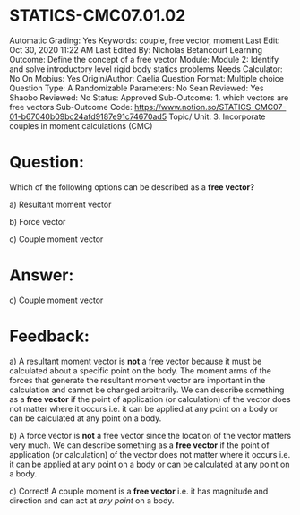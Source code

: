 # STATICS-CMC07.01.02

Automatic Grading: Yes
Keywords: couple, free vector, moment
Last Edit: Oct 30, 2020 11:22 AM
Last Edited By: Nicholas Betancourt
Learning Outcome: Define the concept of a free vector
Module: Module 2: Identify and solve introductory level rigid body statics problems
Needs Calculator: No
On Mobius: Yes
Origin/Author: Caelia
Question Format: Multiple choice
Question Type: A
Randomizable Parameters: No
Sean Reviewed: Yes
Shaobo Reviewed: No
Status: Approved
Sub-Outcome: 1. which vectors are free vectors
Sub-Outcome Code: https://www.notion.so/STATICS-CMC07-01-b67040b09bc24afd9187e91c74670ad5
Topic/ Unit: 3. Incorporate couples in moment calculations (CMC)

# Question:

Which of the following options can be described as a **free vector?**

a) Resultant moment vector

b) Force vector

c) Couple moment vector

# Answer:

c) Couple moment vector

# Feedback:

a) A resultant moment vector is **not** a free vector because it must be calculated about a specific point on the body. The moment arms of the forces that generate the resultant moment vector are important in the calculation and cannot be changed arbitrarily. We can describe something as a **free vector** if the point of application (or calculation) of the vector does not matter where it occurs i.e. it can be applied at any point on a body or can be calculated at any point on a body. 

b) A force vector is **not** a free vector since the location of the vector matters very much. We can describe something as a **free vector** if the point of application (or calculation) of the vector does not matter where it occurs i.e. it can be applied at any point on a body or can be calculated at any point on a body. 

c) Correct! A couple moment is a **free vector** i.e. it has magnitude and direction and can act at *any point* on a body.